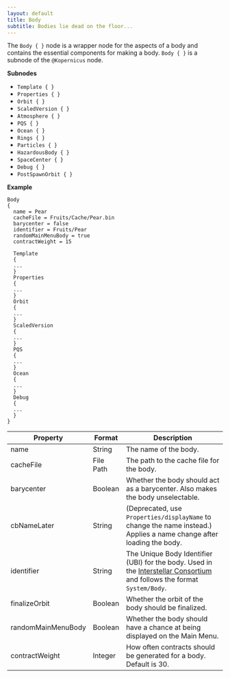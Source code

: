 ```yaml
---
layout: default
title: Body
subtitle: Bodies lie dead on the floor...
---
```


The `Body { }` node is a wrapper node for the aspects of a body and contains the essential components for making a body. `Body { }` is a subnode of the `@Kopernicus` node.

**Subnodes**
- `Template { }`
- `Properties { }`
- `Orbit { }`
- `ScaledVersion { }`
- `Atmosphere { }`
- `PQS { }`
- `Ocean { }`
- `Rings { }`
- `Particles { }`
- `HazardousBody { }`
- `SpaceCenter { }`
- `Debug { }`
- `PostSpawnOrbit { }`

**Example**
```
Body
{
  name = Pear
  cacheFile = Fruits/Cache/Pear.bin
  barycenter = false
  identifier = Fruits/Pear
  randomMainMenuBody = true
  contractWeight = 15
  
  Template
  {
  ...
  }
  Properties
  {
  ...
  }
  Orbit
  {
  ...
  }
  ScaledVersion
  {
  ...
  }
  PQS
  {
  ...
  }
  Ocean
  {
  ...
  }
  Debug
  {
  ...
  }
}
```

|Property|Format|Description|
|--------|------|-----------|
|name|String|The name of the body.|
|cacheFile|File Path|The path to the cache file for the body.|
|barycenter|Boolean|Whether the body should act as a barycenter. Also makes the body unselectable.|
|cbNameLater|String|(Deprecated, use `Properties/displayName` to change the name instead.) Applies a name change after loading the body.|
|identifier|String|The Unique Body Identifier (UBI) for the body. Used in the [Interstellar Consortium](https://forum.kerbalspaceprogram.com/index.php?/topic/177439-kopernicus-interstellar-consortium/) and follows the format `System/Body`.|
|finalizeOrbit|Boolean|Whether the orbit of the body should be finalized.|
|randomMainMenuBody|Boolean|Whether the body should have a chance at being displayed on the Main Menu.|
|contractWeight|Integer|How often contracts should be generated for a body. Default is 30.|
